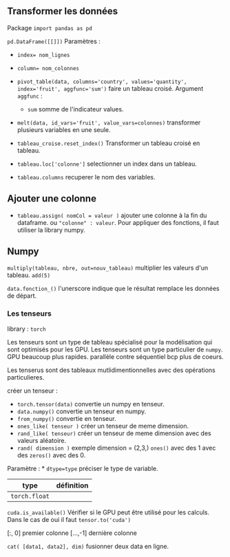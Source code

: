
## Transformer les données
Package `import pandas as pd`

`pd.DataFrame([[]])`
Paramètres :
* `index= nom_lignes` 
* `column= nom_colonnes`


* `pivot_table(data, columns='country', values='quantity', index='fruit', aggfunc='sum')` faire un tableau croisé.
Argument `aggfunc` : 
  * `sum` somme de l'indicateur values.
* `melt(data, id_vars='fruit', value_vars=colonnes)` transformer plusieurs variables en une seule.
* `tableau_croise.reset_index()` Transformer un tableau croisé en tableau.
* `tableau.loc['colonne']`  selectionner un index dans un tableau.

* `tableau.columns` recuperer le nom des variables.

## Ajouter une colonne

* `tableau.assign( nomCol = valeur )` ajouter une colonne à la fin du dataframe.
ou `"colonne" : valeur`.
Pour appliquer des fonctions, il faut utiliser la library numpy.

## Numpy

`multiply(tableau, nbre, out=nouv_tableau)` multiplier les valeurs d'un tableau.
`add(5)`


`data.fonction_()` l'unerscore indique que le résultat remplace les données de départ.
### Les tenseurs

library : `torch`

Les tenseurs sont un type de tableau spécialisé pour la modélisation qui sont optimisés pour les GPU.
Les tenseurs sont un type particulier de `numpy`. GPU beaucoup plus rapides. parallèle contre séquentiel bcp plus de coeurs.

Les tenserus sont des tableaux mutlidimentionnelles avec des opérations particulieres.

créer un tenseur :
* `torch.tensor(data)` convertie un numpy en tenseur.
* `data.numpy()` convertie un tenseur en numpy.
* `from_numpy()` convertie en tenseur.
* `ones_like( tenseur )` créer un tenseur de meme dimension.
* `rand_like( tenseur)` créer un tenseur de meme dimension avec des valeurs aléatoire.
* `rand( dimension )` exemple dimension = (2,3,) `ones()` avec des 1 avec des `zeros()` avec des 0.

Paramètre :
	* `dtype=type` préciser le type de variable.

| type | définition  |
|---|---| 
| `torch.float` | |

`cuda.is_available()` Vérifier si le GPU peut être utilisé pour les calculs. Dans le cas de oui il faut `tensor.to('cuda')`

[:, 0] premier colonne 
[...,-1] dernière colonne

`cat( [data1, data2], dim)` fusionner deux data en ligne.

